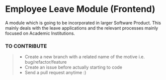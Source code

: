# Employee Leave Module (Frontend)
A module which is going to be incorporated in larger Software Product. This mainly deals with the leave applications and the relevant processes mainly focused on Academic Institutions.

### TO CONTRIBUTE

>- Create a new branch with a related name of the motive i.e. bug/refactor/feature <BR>
>- Create an issue before actually starting to code <BR>
>- Send a pull request anytime :)<BR>
